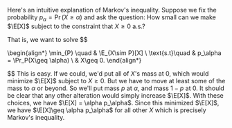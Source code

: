 Here's an intuitive explanation of Markov's inequality. Suppose we fix the probability $p_\alpha = \Pr(X\geq \alpha)$ and ask the question: How small can we make $\E[X]$ subject to the constraint that $X\geq 0$ a.s.? 

That is, we want to solve
$$

\begin{align*}
\min_{P} \quad & \E_{X\sim P}[X] \\
\text{s.t}\quad & p_\alpha = \Pr_P(X\geq \alpha) \\
& X\geq 0.
\end{align*}

$$
This is easy. If we could, we'd put all of $X$'s mass at 0, which would minimize $\E[X]$ subject to $X\geq 0$. But we have to move at least some of the mass to $\alpha$ or beyond. So we'll put mass $p$ at $\alpha$, and mass $1-p$ at 0. It should be clear that any other alteration would simply increase $\E[X]$. With these choices, we have $\E[X] = \alpha p_\alpha$. Since this minimized $\E[X]$, we have $\E[X]\geq \alpha p_\alpha$ for all other $X$ which is precisely Markov's inequality.



